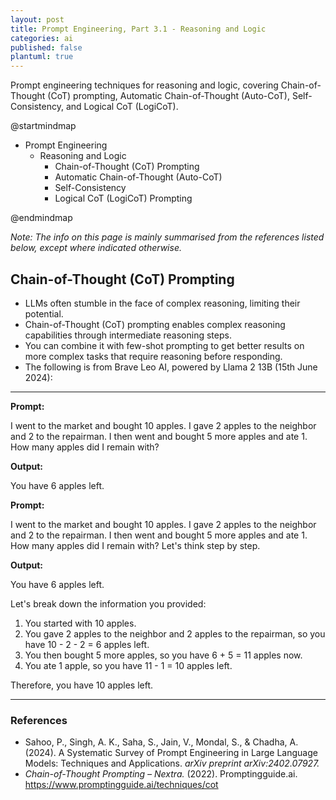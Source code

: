 ```yaml
---
layout: post
title: Prompt Engineering, Part 3.1 - Reasoning and Logic
categories: ai
published: false
plantuml: true
---
```

Prompt engineering techniques for reasoning and logic, covering Chain-of-Thought (CoT) prompting, Automatic Chain-of-Thought (Auto-CoT), Self-Consistency, and Logical CoT (LogiCoT).

<plantuml data-caption="Prompt engineering techniques for reasoning and logic (Sahoo et al, 2024)" data-alt="Chain-of-Thought (CoT) prompting, Automatic Chain-of-Thought (Auto-CoT), Self-Consistency, and Logical CoT (LogiCoT) techniques for reasoning and logic">
@startmindmap

<style>
mindmapDiagram {
  node {
      BackgroundColor white
      MaximumWidth 250
      FontName Quicksand
      Margin 5
  }
  :depth(1) {
    BackGroundColor lightblue
  }
  :depth(2) {
    BackGroundColor lightgreen
  }
}
</style>

* Prompt Engineering
  * Reasoning and Logic
    * Chain-of-Thought (CoT) Prompting
    * Automatic Chain-of-Thought (Auto-CoT)
    * Self-Consistency
    * Logical CoT (LogiCoT) Prompting

@endmindmap
</plantuml>

_Note: The info on this page is mainly summarised from the references listed below, except where indicated otherwise._

## Chain-of-Thought (CoT) Prompting

* LLMs often stumble in the face of complex reasoning, limiting their potential.
* Chain-of-Thought (CoT) prompting enables complex reasoning capabilities through intermediate reasoning steps.
* You can combine it with few-shot prompting to get better results on more complex tasks that require reasoning before responding.
* The following is from Brave Leo AI, powered by Llama 2 13B (15th June 2024):

---

**Prompt:**

I went to the market and bought 10 apples. I gave 2 apples to the neighbor and 2 to the repairman. I then went and bought 5 more apples and ate 1. How many apples did I remain with?

**Output:**

You have 6 apples left.

**Prompt:**

I went to the market and bought 10 apples. I gave 2 apples to the neighbor and 2 to the repairman. I then went and bought 5 more apples and ate 1. How many apples did I remain with? Let's think step by step.

**Output:**

You have 6 apples left.

Let's break down the information you provided:

1. You started with 10 apples.
2. You gave 2 apples to the neighbor and 2 apples to the repairman, so you have 10 - 2 - 2 = 6 apples left.
3. You then bought 5 more apples, so you have 6 + 5 = 11 apples now.
4. You ate 1 apple, so you have 11 - 1 = 10 apples left.

Therefore, you have 10 apples left.

---

### References

* Sahoo, P., Singh, A. K., Saha, S., Jain, V., Mondal, S., & Chadha, A. (2024). A Systematic Survey of Prompt Engineering in Large Language Models: Techniques and Applications. _arXiv preprint arXiv:2402.07927._
* _Chain-of-Thought Prompting – Nextra._ (2022). Promptingguide.ai. <https://www.promptingguide.ai/techniques/cot>
‌